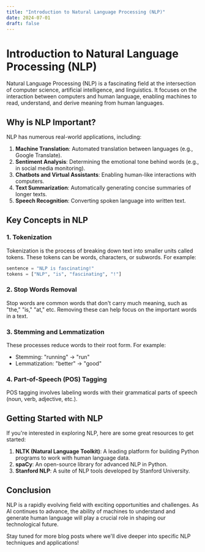 ```yaml
---
title: "Introduction to Natural Language Processing (NLP)"
date: 2024-07-01
draft: false
---
```


# Introduction to Natural Language Processing (NLP)

Natural Language Processing (NLP) is a fascinating field at the intersection of computer science, artificial intelligence, and linguistics. It focuses on the interaction between computers and human language, enabling machines to read, understand, and derive meaning from human languages.

## Why is NLP Important?

NLP has numerous real-world applications, including:

1. **Machine Translation**: Automated translation between languages (e.g., Google Translate).
2. **Sentiment Analysis**: Determining the emotional tone behind words (e.g., in social media monitoring).
3. **Chatbots and Virtual Assistants**: Enabling human-like interactions with computers.
4. **Text Summarization**: Automatically generating concise summaries of longer texts.
5. **Speech Recognition**: Converting spoken language into written text.

## Key Concepts in NLP

### 1. Tokenization

Tokenization is the process of breaking down text into smaller units called tokens. These tokens can be words, characters, or subwords. For example:

```python
sentence = "NLP is fascinating!"
tokens = ["NLP", "is", "fascinating", "!"]
```

### 2. Stop Words Removal

Stop words are common words that don't carry much meaning, such as "the," "is," "at," etc. Removing these can help focus on the important words in a text.

### 3. Stemming and Lemmatization

These processes reduce words to their root form. For example:
- Stemming: "running" -> "run"
- Lemmatization: "better" -> "good"

### 4. Part-of-Speech (POS) Tagging

POS tagging involves labeling words with their grammatical parts of speech (noun, verb, adjective, etc.).

## Getting Started with NLP

If you're interested in exploring NLP, here are some great resources to get started:

1. **NLTK (Natural Language Toolkit)**: A leading platform for building Python programs to work with human language data.
2. **spaCy**: An open-source library for advanced NLP in Python.
3. **Stanford NLP**: A suite of NLP tools developed by Stanford University.

## Conclusion

NLP is a rapidly evolving field with exciting opportunities and challenges. As AI continues to advance, the ability of machines to understand and generate human language will play a crucial role in shaping our technological future.

Stay tuned for more blog posts where we'll dive deeper into specific NLP techniques and applications!